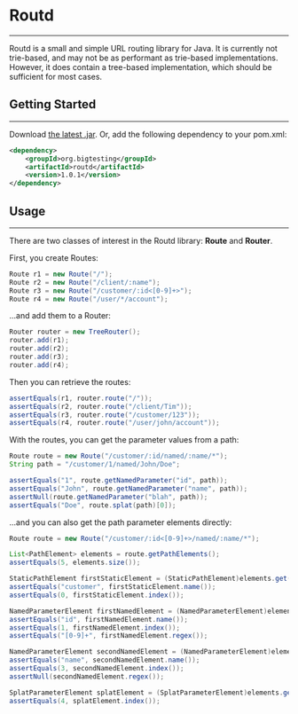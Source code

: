 # Routd
------

Routd is a small and simple URL routing library for Java. It is currently not trie-based, 
and may not be as performant as trie-based implementations. However, it does contain a
tree-based implementation, which should be sufficient for most cases.

## Getting Started
------------------

Download [the latest .jar](http://repository.sonatype.org/service/local/artifact/maven/redirect?r=central-proxy&g=org.bigtesting&a=routd&v=LATEST).
Or, add the following dependency to your pom.xml:

```xml
<dependency>
    <groupId>org.bigtesting</groupId>
    <artifactId>routd</artifactId>
    <version>1.0.1</version>
</dependency>
```

## Usage
-----------

There are two classes of interest in the Routd library: **Route** and **Router**.

First, you create Routes:

```java
Route r1 = new Route("/");
Route r2 = new Route("/client/:name");
Route r3 = new Route("/customer/:id<[0-9]+>");
Route r4 = new Route("/user/*/account");
```

...and add them to a Router:

```java
Router router = new TreeRouter();
router.add(r1);
router.add(r2);
router.add(r3);
router.add(r4);
```

Then you can retrieve the routes:

```java
assertEquals(r1, router.route("/"));
assertEquals(r2, router.route("/client/Tim"));
assertEquals(r3, router.route("/customer/123"));
assertEquals(r4, router.route("/user/john/account"));
```

With the routes, you can get the parameter values from a path:

```java
Route route = new Route("/customer/:id/named/:name/*");
String path = "/customer/1/named/John/Doe";

assertEquals("1", route.getNamedParameter("id", path));
assertEquals("John", route.getNamedParameter("name", path));
assertNull(route.getNamedParameter("blah", path));
assertEquals("Doe", route.splat(path)[0]);
```

...and you can also get the path parameter elements directly:

```java
Route route = new Route("/customer/:id<[0-9]+>/named/:name/*");

List<PathElement> elements = route.getPathElements();
assertEquals(5, elements.size());

StaticPathElement firstStaticElement = (StaticPathElement)elements.get(0);
assertEquals("customer", firstStaticElement.name());
assertEquals(0, firstStaticElement.index());

NamedParameterElement firstNamedElement = (NamedParameterElement)elements.get(1);
assertEquals("id", firstNamedElement.name());
assertEquals(1, firstNamedElement.index());
assertEquals("[0-9]+", firstNamedElement.regex());

NamedParameterElement secondNamedElement = (NamedParameterElement)elements.get(3);
assertEquals("name", secondNamedElement.name());
assertEquals(3, secondNamedElement.index());
assertNull(secondNamedElement.regex());

SplatParameterElement splatElement = (SplatParameterElement)elements.get(4);
assertEquals(4, splatElement.index());
```
